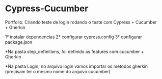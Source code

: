 # Cypress-Cucumber
Portfolio: Criando teste de login rodando o teste com Cypress + Cucumber + Gherkin

1° instalar dependencias
2° configurar cypress.config
3° configurar package.json

*Na pasta step_definitions, foi definido as features com cucumber + Gherkin

*Na pasta Login, no arquivo login vamos importar os metodos gherkin (precisam ter o mesmo nome do arquivo cucumber)
